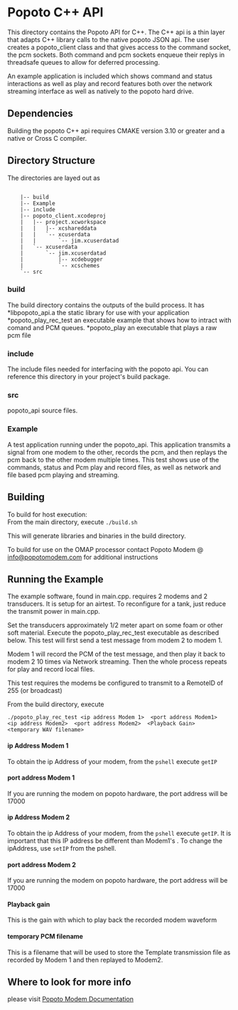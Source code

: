 Popoto C++ API
==============

This directory contains the Popoto API for C++.   The C++ api is a thin layer that adapts C++ library
calls to the native popoto JSON api.  The user creates a popoto_client class and that gives access to 
the command socket, the pcm sockets.   Both command and pcm sockets enqueue their replys in threadsafe queues to allow 
for deferred processing. 

An example application is included which shows command and status interactions as well as play and record features
both over the network streaming interface as well as natively to the popoto hard drive. 

Dependencies
------------

Building the popoto C++ api requires CMAKE version 3.10 or greater and a native or Cross C compiler. 



Directory Structure
-------------------

The directories are layed out as

```

    |-- build
    |-- Example
    |-- include
    |-- popoto_client.xcodeproj
    |   |-- project.xcworkspace
    |   |   |-- xcshareddata
    |   |   `-- xcuserdata
    |   |       `-- jim.xcuserdatad
    |   `-- xcuserdata
    |       `-- jim.xcuserdatad
    |           |-- xcdebugger
    |           `-- xcschemes
    `-- src
```

### build
The build directory contains the outputs of the build process. It has 
*libpopoto_api.a  the static library for use with your application 
*popoto_play_rec_test an executable example that shows how to intract with comand and PCM queues. 
*popoto_play an executable that plays a raw pcm file 


### include
The include files needed for interfacing with the popoto api.    You can reference this directory in your project's build package. 

### src
popoto_api  source files.   

### Example
A test application running under the popoto_api.   This application transmits a signal from one modem to the other,  records the pcm,  and then replays the pcm back to the other modem multiple times.   This test shows use of the commands,  status and Pcm play and record files, as well as network and file based pcm playing and streaming. 


Building
--------
To build for host execution:  
From the main directory,  execute `./build.sh`

This will generate libraries and binaries in the build directory. 

To build for use on the OMAP processor contact Popoto Modem @ info@popotomodem.com  for additional instructions



Running the Example
-------------------

The example software, found in main.cpp. requires 2 modems and 2 transducers.   It is setup for an airtest.   To reconfigure for a tank,  just reduce the transmit power in main.cpp. 

Set the transducers approximately 1/2 meter apart on some foam or other soft material.   Execute the popoto_play_rec_test  executable as described below.   This test will first send a test message from modem 2 to modem 1.

Modem 1 will record the PCM of the test message, and then play it back to modem 2  10 times via Network streaming.   Then the whole process repeats for play and record local files. 

This test requires the modems be configured to transmit to a RemoteID of 255 (or broadcast)


From the build directory, execute

`./popoto_play_rec_test <ip address Modem 1>  <port address Modem1>  <ip address Modem2>  <port address Modem2>  <Playback Gain>  <temporary WAV filename>`

#### ip Address Modem 1 
To obtain the ip Address of your modem, from the `pshell`   execute `getIP`

#### port address Modem 1
If you are running the modem on popoto hardware,  the port address will be 17000   

#### ip Address Modem 2 
To obtain the ip Address of your modem, from the `pshell`   execute `getIP`.   It is important that this IP address be different than Modem1's .   To change the ipAddress,  use `setIP` from the pshell. 

#### port address Modem 2
If you are running the modem on popoto hardware,  the port address will be 17000   

#### Playback gain
This is the gain with which to play  back the recorded modem waveform 

#### temporary PCM filename
This is a filename that will be used to store the Template transmission file as recorded by Modem 1 and then replayed to Modem2. 


Where to look for more info
---------------------------

please visit [Popoto Modem Documentation](www.popotomodem.com/documentation-)

